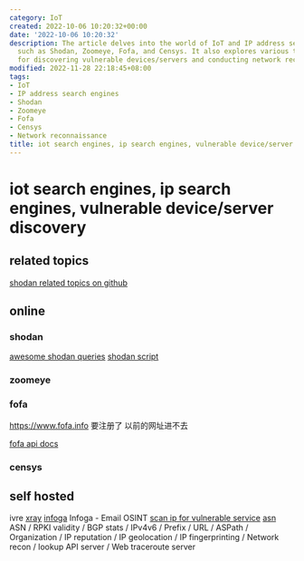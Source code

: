 ```yaml
---
category: IoT
created: 2022-10-06 10:20:32+00:00
date: '2022-10-06 10:20:32'
description: The article delves into the world of IoT and IP address search engines,
  such as Shodan, Zoomeye, Fofa, and Censys. It also explores various tools available
  for discovering vulnerable devices/servers and conducting network reconnaissance.
modified: 2022-11-28 22:18:45+08:00
tags:
- IoT
- IP address search engines
- Shodan
- Zoomeye
- Fofa
- Censys
- Network reconnaissance
title: iot search engines, ip search engines, vulnerable device/server discovery
---
```


# iot search engines, ip search engines, vulnerable device/server discovery

## related topics

[shodan related topics on github](https://github.com/topics/shodan)

## online

### shodan
[awesome shodan queries](https://github.com/jakejarvis/awesome-shodan-queries)
[shodan script](https://github.com/random-robbie/My-Shodan-Scripts)

### zoomeye

### fofa

https://www.fofa.info
要注册了 以前的网址进不去

[fofa api docs](https://fofa.info/api/stats/statistical)

### censys

## self hosted
ivre
[xray](https://github.com/evilsocket/xray)
[infoga](https://github.com/m4ll0k/Infoga) Infoga - Email OSINT
[scan ip for vulnerable service](https://github.com/s0md3v/Silver)
[asn](https://github.com/nitefood/asn) ASN / RPKI validity / BGP stats / IPv4v6 / Prefix / URL / ASPath / Organization / IP reputation / IP geolocation / IP fingerprinting / Network recon / lookup API server / Web traceroute server
